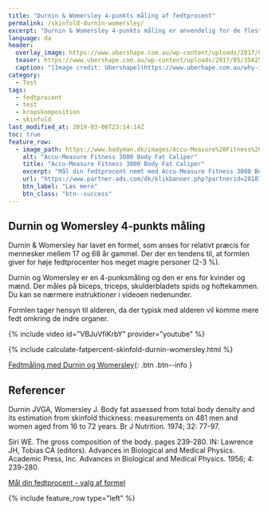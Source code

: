 ```yaml
---
title: "Durnin & Womersley 4-punkts måling af fedtprocent"
permalink: /skinfold-durnin-womersley/
excerpt: "Durnin & Womersley 4-punkts måling er anvendelig for de fleste mennesker. Dette er desuden også den formel, der anvendes på Team Danmarks testcentre - hvor de dog beregner alle personer som mellem 20 og 29 år, uanset atletens alder. Formlen har en tendens til at overestimere fedtprocenten med 2-3 % hos meget magre personer."
language: da
header:
  overlay_image: https://www.ubershape.com.au/wp-content/uploads/2017/05/35A2528-1024x683.jpg
  teaser: https://www.ubershape.com.au/wp-content/uploads/2017/05/35A2528-1024x683.jpg
  caption: "[Image credit: Ubershape](https://www.uberhape.com.au/why-i-use-metabolic-analytics-with-my-clients/)"
category:
  - Test
tags:
  - fedtprocent
  - test
  - kropskomposition
  - skinfold
last_modified_at: 2019-03-06T23:14:14Z
toc: true
feature_row:
  - image_path: https://www.bodyman.dk/images/Accu-Measure%20Fitness%203000%20Body%20Fat%20Caliper1-p.jpg
    alt: "Accu-Measure Fitness 3000 Body Fat Caliper"
    title: "Accu-Measure Fitness 3000 Body Fat Caliper"
    excerpt: "Mål din fedtprocent nemt med Accu-Measure Fitness 3000 Body Fat Caliper. Fedttangen bliver brugt af mange amerikanske personlige trænere på grund af dens præcise målinger. Du kan både bruge den hjemme eller have den med på farten."
    url: "https://www.partner-ads.com/dk/klikbanner.php?partnerid=28187&bannerid=20604&htmlurl=https://www.bodyman.dk/shop/accu-measure-fitness-54935p.html"
    btn_label: "Læs mere"
    btn_class: "btn--success"
---
```


## Durnin og Womersley 4-punkts måling

Durnin & Womersley har lavet en formel, som anses for relativt præcis for mennesker mellem 17 og 68 år gammel. Der der en tendens til, at formlen giver for høje fedtprocenter hos meget magre personer (2-3 %).

Durnin og Womersley er en 4-punksmåling og den er ens for kvinder og mænd. Der måles på biceps, triceps, skulderbladets spids og hoftekammen. Du kan se nærmere instruktioner i videoen nedenunder.

Formlen tager hensyn til alderen, da der typisk med alderen vil komme mere fedt omkring de indre organer.

{% include video id="VBJuVfiKrbY" provider="youtube" %}

{% include calculate-fatpercent-skinfold-durnin-womersley.html %}

[Fedtmåling med Durnin og Womersley](http://www.health-calc.com/body-composition/skinfold-d-and-w){: .btn .btn--info }

## Referencer

Durnin JVGA, Womersley J. Body fat assessed from total body density and its estimation from skinfold thickness: measurements on 481 men and women aged from 16 to 72 years. Br J Nutrition. 1974; 32: 77-97.

Siri WE. The gross composition of the body. pages 239-280. IN: Lawrence JH, Tobias CA (editors). Advances in Biological and Medical Physics. Academic Press, Inc. Advances in Biological and Medical Physics. 1956; 4: 239-280.

[Mål din fedtprocent - valg af formel](https://www.motion-online.dk/maal-din-fedtprocent-fedttang-valg-formel/)

{% include feature_row type="left" %}
